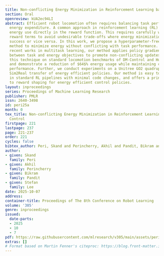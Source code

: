 ```yaml
---
title: Non-conflicting Energy Minimization in Reinforcement Learning based Robot Control
section: Oral
openreview: kUA2ec94LI
abstract: Efficient robot locomotion often requires balancing task performance with
  energy expenditure. A common approach in reinforcement learning (RL) is to penalize
  energy use directly in the reward function. This requires carefully weighting the
  reward terms to avoid undesirable trade-offs where energy minimization harms task
  success or vice versa. In this work, we propose a hyperparameter-free gradient optimization
  method to minimize energy without conflicting with task performance. Inspired by
  recent works in multitask learning, our method applies policy gradient projection
  between task and energy objectives to promote non-conflicting updates. We evaluate
  this technique on standard locomotion benchmarks of DM-Control and HumanoidBench
  and demonstrate a reduction of $64$% energy usage while maintaining comparable task
  performance. Further, we conduct experiments on a Unitree GO2 quadruped showcasing
  Sim2Real transfer of energy efficient policies. Our method is easy to implement
  in standard RL pipelines with minimal code changes, and offers a principled alternative
  to reward shaping for energy efficient control policies.
layout: inproceedings
series: Proceedings of Machine Learning Research
publisher: PMLR
issn: 2640-3498
id: peri25a
month: 0
tex_title: Non-conflicting Energy Minimization in Reinforcement Learning based Robot
  Control
firstpage: 221
lastpage: 237
page: 221-237
order: 221
cycles: false
bibtex_author: Peri, Skand and Perincherry, Akhil and Pandit, Bikram and Lee, Stefan
author:
- given: Skand
  family: Peri
- given: Akhil
  family: Perincherry
- given: Bikram
  family: Pandit
- given: Stefan
  family: Lee
date: 2025-10-07
address:
container-title: Proceedings of The 8th Conference on Robot Learning
volume: '305'
genre: inproceedings
issued:
  date-parts:
  - 2025
  - 10
  - 7
pdf: https://raw.githubusercontent.com/mlresearch/v305/main/assets/peri25a/peri25a.pdf
extras: []
# Format based on Martin Fenner's citeproc: https://blog.front-matter.io/posts/citeproc-yaml-for-bibliographies/
---
```


